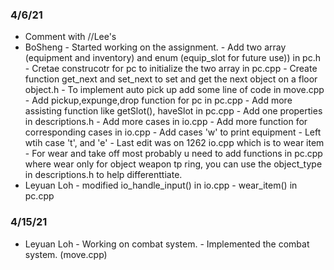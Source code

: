 ### 4/6/21
* Comment with //Lee's
* BoSheng - Started working on the assignment.
          - Add two array (equipment and inventory) and enum (equip_slot for future use)) in pc.h 
          - Cretae construcotr for pc to initialize the two array in pc.cpp
          - Create function get_next and set_next to set and get the next object on a floor object.h
          - To implement auto pick up add some line of code in move.cpp
          - Add pickup,expunge,drop function for pc in pc.cpp
          - Add more assisting function like getSlot(), haveSlot in pc.cpp
          - Add one properties in descriptions.h
          - Add more cases in io.cpp
          - Add more function for corresponding cases in io.cpp
          - Add cases 'w' to print equipment
          - Left wtih case 't', and 'e'
          - Last edit was on 1262 io.cpp which is to wear item
          - For wear and take off most probably u need to add functions in pc.cpp where wear only for object weapon tp ring, you can use the object_type in descriptions.h to help differenttiate.
* Leyuan Loh - modified io_handle_input() in io.cpp
             - wear_item() in pc.cpp
### 4/15/21
* Leyuan Loh - Working on combat system.
             - Implemented the combat system. (move.cpp)


